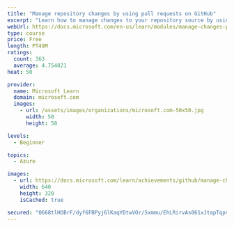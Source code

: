 ```yaml
---
title: "Manage repository changes by using pull requests on GitHub"
excerpt: "Learn how to manage changes to your repository source by using pull requests."
webUrl: https://docs.microsoft.com/en-us/learn/modules/manage-changes-pull-requests-github/
type: course
price: Free
length: PT49M
ratings:
  count: 363
  average: 4.754821
heat: 50

provider:
  name: Microsoft Learn
  domain: microsoft.com
  images:
    - url: /assets/images/organizations/microsoft.com-50x50.jpg
      width: 50
      height: 50

levels:
  - Beginner

topics:
  - Azure

images:
  - url: https://docs.microsoft.com/learn/achievements/github/manage-changes-pull-requests-github-social.png
    width: 640
    height: 320
    isCached: true

secured: "O668tlHOBrF/dyf6FBPyj6lKaqYDtwVOr/5xmmu/EhLRirvAs061xJtapTqpv2ceKZoSTsJXuMrqDCOF+8ok/d1HqK1DO/FJTXHa92hJeHcpwhymKxRXsX4I/cSmFNvh6Ev8DqX2nG/pUVw+lx+wv8nbU5NGUy4uqHu1UOBEDHNWHqxEh2MZbIF++8TJ+dcqg6IuPTGIKl3v6ok4pAcx+3H9ojw65S+7Q+15ydpu1XbtqjQaA4rxMzcfyOrotewwRUjM7T1PjfFzXy3J0Qr/przVk0lKRFnxZ44VsieL2YUA5HeAI7pojBHnkxiT4BgGQ+yYOyWw4IgBDXeenhybQbO6RygnQpV7awMXGM8lGURybFZEf0ifStIIFo0K6mDeg7kTeFEyiMYgeUDmEGbir9DtEoKQ/BnKWYio/diJuRg=;H0J1zWzK+fd/rpcPxFdcpQ=="
---
```


